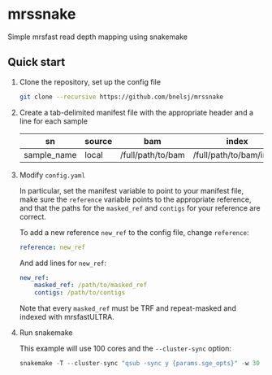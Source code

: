 # mrssnake
Simple mrsfast read depth mapping using snakemake

## Quick start
1. Clone the repository, set up the config file

   ```bash
   git clone --recursive https://github.com/bnelsj/mrssnake
   ```
2. Create a tab-delimited manifest file with the appropriate header and a line for each sample

   | sn | source | bam | index |
   | --- | ------ | --- | ----- |
   | sample_name  |  local | /full/path/to/bam | /full/path/to/bam/index |

3. Modify `config.yaml`

   In particular, set the manifest variable to point to your manifest file, 
   make sure the `reference` variable points to the appropriate reference, 
   and that the paths for the `masked_ref` and `contigs` for your reference are correct.
   
   To add a new reference `new_ref` to the config file, change `reference`:
   ```yaml
   reference: new_ref
   ```
   And add lines for `new_ref`:
   ```yaml
   new_ref:
       masked_ref: /path/to/masked_ref
       contigs: /path/to/contigs
   ```
   Note that every `masked_ref` must be TRF and repeat-masked and indexed with mrsfastULTRA.
   
4. Run snakemake

   This example will use 100 cores and the `--cluster-sync` option:
   ```python
   snakemake -T --cluster-sync "qsub -sync y {params.sge_opts}" -w 30 -j 100
   ```


